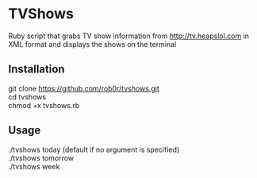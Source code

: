 TVShows
=========
Ruby script that grabs TV show information from http://tv.heapslol.com in XML format and displays the shows on the terminal

Installation
--------------
git clone https://github.com/rob0r/tvshows.git  
cd tvshows  
chmod +x tvshows.rb  


Usage
--------------
./tvshows today	(default if no argument is specified)  
./tvshows tomorrow  
./tvshows week  
